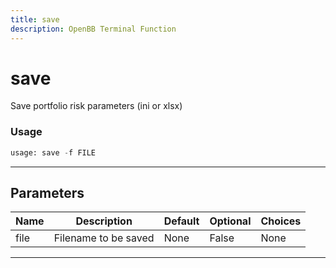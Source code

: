 ```yaml
---
title: save
description: OpenBB Terminal Function
---
```


# save

Save portfolio risk parameters (ini or xlsx)

### Usage

```python
usage: save -f FILE
```

---

## Parameters

| Name | Description | Default | Optional | Choices |
| ---- | ----------- | ------- | -------- | ------- |
| file | Filename to be saved | None | False | None |
---

